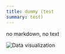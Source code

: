 ```yaml
---
title: dummy (test
summary: test)
---
```


no markdown, no text

![Data visualization](https://github.com/palrogg/playfair-projects/raw/master/projects/paul-ronga/marathon_speed/Escalade_illustrator.png)
